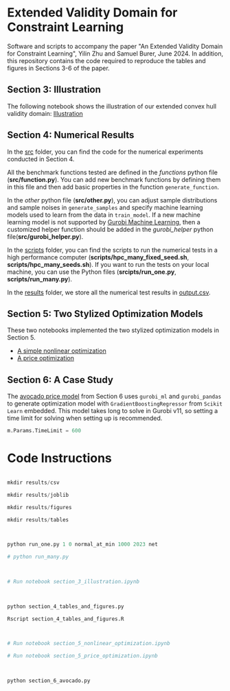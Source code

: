 #  Extended Validity Domain for Constraint Learning

Software and scripts to accompany the paper "An Extended Validity Domain for Constraint Learning", Yilin Zhu and Samuel Burer, June 2024. In addition, this repository contains the code required to reproduce the tables and figures in Sections 3-6 of the paper.

## Section 3: Illustration

The following notebook shows the illustration of our extended convex hull validity domain: [Illustration](scripts/section_3_illustration.ipynb)

## Section 4: Numerical Results

In the [src](https://research-git.uiowa.edu/yilin-and-sam/extvdom/-/tree/main/src) folder, you can find the code for the numerical experiments conducted in Section 4.

All the benchmark functions tested are defined in the *functions* python file (**src/function.py**). You can add new benchmark functions by defining them in this file and then add basic properties in the function `generate_function`.

In the *other* python file (**src/other.py**), you can adjust sample distributions and sample noises in `generate_samples` and specify machine learning models used to learn from the data in `train_model`. If a new machine learning model is not supported by [Gurobi Machine Learning](https://gurobi-machinelearning.readthedocs.io/en/stable/index.html), then a customized helper function should be added in the *gurobi_helper* python file(**src/gurobi_helper.py**).

In the [scripts](https://research-git.uiowa.edu/yilin-and-sam/extvdom/-/tree/main/scripts) folder, you can find the scripts to run the numerical tests in a high performance computer (**scripts/hpc_many_fixed_seed.sh**, **scripts/hpc_many_seeds.sh**). If you want to run the tests on your local machine, you can use the Python files (**srcipts/run_one.py**, **scripts/run_many.py**).

In the [results](https://research-git.uiowa.edu/yilin-and-sam/extvdom/-/tree/main/results) folder, we store all the numerical test results in [output.csv](https://research-git.uiowa.edu/yilin-and-sam/extvdom/-/blob/main/results/output.csv).

## Section 5: Two Stylized Optimization Models

These two notebooks implemented the two stylized optimization models in Section 5.

 - [A simple nonlinear optimization](https://research-git.uiowa.edu/yilin-and-sam/extvdom/-/blob/main/scripts/section_5_nonlinear_optimization.ipynb)
 - [A price optimization](https://research-git.uiowa.edu/yilin-and-sam/extvdom/-/blob/main/scripts/section_5_price_optimization.ipynb)
 
## Section 6: A Case Study
The [avocado price model](https://research-git.uiowa.edu/yilin-and-sam/extvdom/-/blob/main/scripts/section_6_avocado.py) from Section 6 uses `gurobi_ml` and `gurobi_pandas` to generate optimization model with `GradientBoostingRegressor` from `Scikit Learn` embedded. This model takes long to solve in Gurobi v11, so setting a time limit for solving when setting up is recommended.

```python
m.Params.TimeLimit = 600
```
 

# Code Instructions

  

```python

mkdir results/csv

mkdir results/joblib

mkdir results/figures

mkdir results/tables

  

python run_one.py 1 0 normal_at_min 1000 2023 net

# python run_many.py

  

# Run notebook section_3_illustration.ipynb

  

python section_4_tables_and_figures.py

Rscript section_4_tables_and_figures.R

  

# Run notebook section_5_nonlinear_optimization.ipynb

# Run notebook section_5_price_optimization.ipynb

  

python section_6_avocado.py

```
